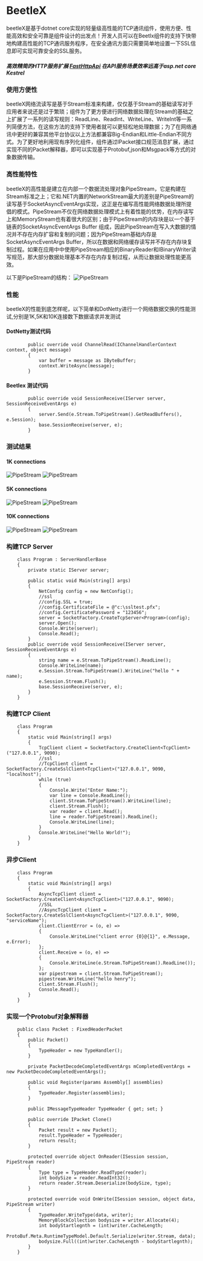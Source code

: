 # BeetleX
beetleX是基于dotnet core实现的轻量级高性能的TCP通讯组件，使用方便、性能高效和安全可靠是组件设计的出发点！开发人员可以在Beetlx组件的支持下快带地构建高性能的TCP通讯服务程序，在安全通讯方面只需要简单地设置一下SSL信息即可实现可靠安全的SSL服务。
##### 高效精简的HTTP服务扩展 [FastHttpApi](https://github.com/IKende/FastHttpApi) 在API服务场景效率远高于asp.net core Kestrel

### 使用方便性
beetleX网络流读写是基于Stream标准来构建，仅仅基于Stream的基础读写对于应用者来说还是过于繁琐；组件为了更方便进行网络数据处理在Stream的基础之上扩展了一系列的读写规则：ReadLine、ReadInt、WriteLine、WriteInt等一系列简便方法，在这些方法的支持下使用者就可以更轻松地处理数据；为了在网络通讯中更好的兼容其他平台协议以上方法都兼容Big-Endian和Little-Endian不同方式。为了更好地利用现有序列化组件，组件通过IPacket接口规范消息扩展，通过实现不同的Packet解释器，即可以实现基于Protobuf,json和Msgpack等方式的对象数据传输。
### 高性能特性
beetleX的高性能是建立在内部一个数据流处理对象PipeStream，它是构建在Stream标准之上；它和.NET内置的NetworkStream最大的差别是PipeStream的读写基于SocketAsyncEventArgs实现，这正是在编写高性能网络数据处理所提倡的模式。PipeStream不仅在网络数据处理模式上有着性能的优势，在内存读写上和MemoryStream也有着很大的区别；由于PipeStream的内存块是以一个基于链表的SocketAsyncEventArgs Buffer 组成，因此PipeStream在写入大数据的情况并不存在内存扩容和复制的问题；因为PipeStream基础内存是SocketAsyncEventArgs Buffer，所以在数据和网络缓存读写并不存在内存块复制过程。如果在应用中中使用PipeStream相应的BinaryReader和IBinaryWriter读写规范，那大部分数据处理基本不存在内存复制过程，从而让数据处理性能更高效。

以下是PipeStream的结构：
![PipeStream](https://github.com/IKende/BeetleX/blob/master/PipeStream.png) 

### 性能
beetleX的性能到底怎样呢，以下简单和DotNetty进行一个网络数据交换的性能测试,分别是1K,5K和10K连接数下数据请求并发测试
#### DotNetty测试代码
```
        public override void ChannelRead(IChannelHandlerContext context, object message)
        {
            var buffer = message as IByteBuffer;
            context.WriteAsync(message);
        }
```
#### Beetlex 测试代码
```
        public override void SessionReceive(IServer server, SessionReceiveEventArgs e)
        {
            server.Send(e.Stream.ToPipeStream().GetReadBuffers(), e.Session);
            base.SessionReceive(server, e);
        }
```
### 测试结果
#### 1K connections
![PipeStream](https://github.com/IKende/BeetleX/blob/master/images/beetlex1k.png) 
![PipeStream](https://github.com/IKende/BeetleX/blob/master/images/dotnetty1k.png) 
#### 5K connections
![PipeStream](https://github.com/IKende/BeetleX/blob/master/images/beetlex5k.png) 
![PipeStream](https://github.com/IKende/BeetleX/blob/master/images/dotnetty5k.png) 
#### 10K connections
![PipeStream](https://github.com/IKende/BeetleX/blob/master/images/beetlex10k.png) 
![PipeStream](https://github.com/IKende/BeetleX/blob/master/images/dotnetty10k.png) 
### 构建TCP Server
```
    class Program : ServerHandlerBase
    {
        private static IServer server;

        public static void Main(string[] args)
        {
            NetConfig config = new NetConfig();
            //ssl
            //config.SSL = true;
            //config.CertificateFile = @"c:\ssltest.pfx";
            //config.CertificatePassword = "123456";
            server = SocketFactory.CreateTcpServer<Program>(config);
            server.Open();
            Console.Write(server);
            Console.Read();
        }
        public override void SessionReceive(IServer server, SessionReceiveEventArgs e)
        {
            string name = e.Stream.ToPipeStream().ReadLine();
            Console.WriteLine(name);
            e.Session.Stream.ToPipeStream().WriteLine("hello " + name);
            e.Session.Stream.Flush();
            base.SessionReceive(server, e);
        }
    }
```
### 构建TCP Client
```
    class Program
    {
        static void Main(string[] args)
        {
            TcpClient client = SocketFactory.CreateClient<TcpClient>("127.0.0.1", 9090);
            //ssl
            //TcpClient client = SocketFactory.CreateSslClient<TcpClient>("127.0.0.1", 9090, "localhost");
            while (true)
            {
                Console.Write("Enter Name:");
                var line = Console.ReadLine();
                client.Stream.ToPipeStream().WriteLine(line);
                client.Stream.Flush();
                var reader = client.Read();
                line = reader.ToPipeStream().ReadLine();
                Console.WriteLine(line);
            }
            Console.WriteLine("Hello World!");
        }
    }
```
### 异步Client
```
    class Program
    {
        static void Main(string[] args)
        {
            AsyncTcpClient client = SocketFactory.CreateClient<AsyncTcpClient>("127.0.0.1", 9090);
            //SSL
            //AsyncTcpClient client = SocketFactory.CreateSslClient<AsyncTcpClient>("127.0.0.1", 9090, "serviceName");
            client.ClientError = (o, e) =>
            {
                Console.WriteLine("client error {0}@{1}", e.Message, e.Error);
            };
            client.Receive = (o, e) =>
            {
                Console.WriteLine(e.Stream.ToPipeStream().ReadLine());
            };
            var pipestream = client.Stream.ToPipeStream();
            pipestream.WriteLine("hello henry");
            client.Stream.Flush();
            Console.Read();
        }
    }
```
### 实现一个Protobuf对象解释器
```
    public class Packet : FixedHeaderPacket
    {
        public Packet()
        {
            TypeHeader = new TypeHandler();
        }

        private PacketDecodeCompletedEventArgs mCompletedEventArgs = new PacketDecodeCompletedEventArgs();

        public void Register(params Assembly[] assemblies)
        {
            TypeHeader.Register(assemblies);
        }

        public IMessageTypeHeader TypeHeader { get; set; }

        public override IPacket Clone()
        {
            Packet result = new Packet();
            result.TypeHeader = TypeHeader;
            return result;
        }

        protected override object OnReader(ISession session, PipeStream reader)
        {
            Type type = TypeHeader.ReadType(reader);
            int bodySize = reader.ReadInt32();
            return reader.Stream.Deserialize(bodySize, type);
        }

        protected override void OnWrite(ISession session, object data, PipeStream writer)
        {
            TypeHeader.WriteType(data, writer);
            MemoryBlockCollection bodysize = writer.Allocate(4);
            int bodyStartlegnth = (int)writer.CacheLength;
            ProtoBuf.Meta.RuntimeTypeModel.Default.Serialize(writer.Stream, data);
            bodysize.Full((int)writer.CacheLength - bodyStartlegnth);
        }
    }
```

